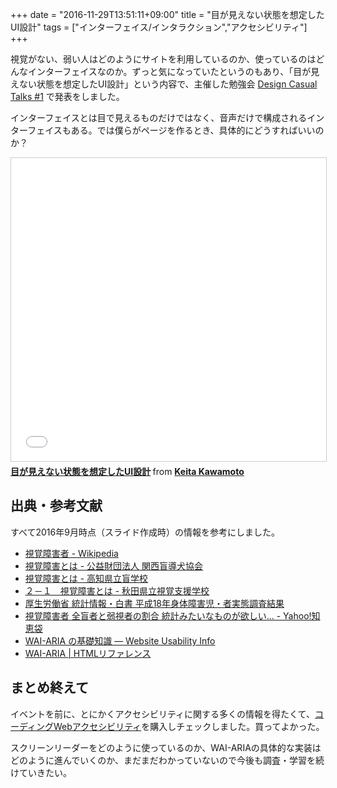 +++
date = "2016-11-29T13:51:11+09:00"
title = "目が見えない状態を想定したUI設計"
tags = ["インターフェイス/インタラクション","アクセシビリティ"]
+++

視覚がない、弱い人はどのようにサイトを利用しているのか、使っているのはどんなインターフェイスなのか。ずっと気になっていたというのもあり、「目が見えない状態を想定したUI設計」という内容で、主催した勉強会 [Design Casual Talks #1](//dct.connpass.com/event/36278/) で発表をしました。

インターフェイスとは目で見えるものだけではなく、音声だけで構成されるインターフェイスもある。では僕らがページを作るとき、具体的にどうすればいいのか？

<iframe src="//www.slideshare.net/slideshow/embed_code/key/Cpex3V1VvjsR8N" width="595" height="485" frameborder="0" marginwidth="0" marginheight="0" scrolling="no" style="border:1px solid #CCC; border-width:1px; margin-bottom:5px; max-width: 100%;" allowfullscreen> </iframe> <div style="margin-bottom:5px"> <strong> <a href="//www.slideshare.net/keitakawamoto/ui-69634113" title="目が見えない状態を想定したUI設計" target="_blank">目が見えない状態を想定したUI設計</a> </strong> from <strong><a target="_blank" href="//www.slideshare.net/keitakawamoto">Keita Kawamoto</a></strong> </div>

## 出典・参考文献

すべて2016年9月時点（スライド作成時）の情報を参考にしました。

- [視覚障害者 - Wikipedia](//ja.wikipedia.org/wiki/視覚障害者)
- [視覚障害とは - 公益財団法人 関西盲導犬協会](//www.kansai-guidedog.jp/knowledge/disease/)
- [視覚障害とは - 高知県立盲学校](//www.kochinet.ed.jp/mo-s/mt/post-28.html)
- [２－１　視覚障害とは - 秋田県立視覚支援学校](//kagayaki.akita-pref.ed.jp/shikaku-s/detail.html?id=361&category_id=61)
- [厚生労働省 統計情報・白書 平成18年身体障害児・者実態調査結果](//www.mhlw.go.jp/toukei/list/108-1b.html)
- [視覚障害者 全盲者と弱視者の割合 統計みたいなものが欲しい... - Yahoo!知恵袋](//detail.chiebukuro.yahoo.co.jp/qa/question_detail/q1049785990)
- [WAI-ARIA の基礎知識 — Website Usability Info](//website-usability.info/2014/04/entry_140415.html)
- [WAI-ARIA | HTMLリファレンス](//www.webcreativepark.net/html/wai-aria/)

## まとめ終えて

イベントを前に、とにかくアクセシビリティに関する多くの情報を得たくて、[コーディングWebアクセシビリティ](//www.amazon.co.jp/%E3%82%B3%E3%83%BC%E3%83%87%E3%82%A3%E3%83%B3%E3%82%B0Web%E3%82%A2%E3%82%AF%E3%82%BB%E3%82%B7%E3%83%93%E3%83%AA%E3%83%86%E3%82%A3-WAI-ARIA%E3%81%A7%E5%AE%9F%E7%8F%BE%E3%81%99%E3%82%8B%E3%83%9E%E3%83%AB%E3%83%81%E3%83%87%E3%83%90%E3%82%A4%E3%82%B9%E7%92%B0%E5%A2%83%E3%81%AEWeb%E3%82%A2%E3%83%97%E3%83%AA%E3%82%B1%E3%83%BC%E3%82%B7%E3%83%A7%E3%83%B3-%E3%83%98%E3%82%A4%E3%83%89%E3%83%B3%E3%83%BB%E3%83%94%E3%82%AB%E3%83%AA%E3%83%B3%E3%82%B0/dp/4862462669)を購入しチェックしました。買ってよかった。

スクリーンリーダーをどのように使っているのか、WAI-ARIAの具体的な実装はどのように進んでいくのか、まだまだわかっていないので今後も調査・学習を続けていきたい。
